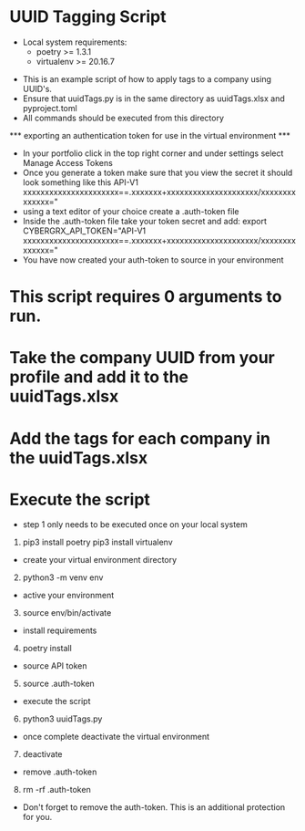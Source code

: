 # UUID Tagging Script 

* Local system requirements:
  - poetry >= 1.3.1 
  - virtualenv >= 20.16.7 

- This is an example script of how to apply tags to a company using UUID's. 
- Ensure that uuidTags.py is in the same directory as uuidTags.xlsx and pyproject.toml
- All commands should be executed from this directory 


*** exporting an authentication token for use in the virtual environment ***
- In your portfolio click in the top right corner and under settings select Manage Access Tokens 
- Once you generate a token make sure that you view the secret it should look something like this 
  API-V1 xxxxxxxxxxxxxxxxxxxxxx==.xxxxxxx+xxxxxxxxxxxxxxxxxxxxx/xxxxxxxxxxxxxx="
- using a text editor of your choice create a .auth-token file
- Inside the .auth-token file take your token secret and add:
  export CYBERGRX_API_TOKEN="API-V1 xxxxxxxxxxxxxxxxxxxxxx==.xxxxxxx+xxxxxxxxxxxxxxxxxxxxx/xxxxxxxxxxxxxx="
- You have now created your auth-token to source in your environment


# This script requires 0 arguments to run. 
# Take the company UUID from your profile and add it to the uuidTags.xlsx
# Add the tags for each company in the uuidTags.xlsx
# Execute the script

* step 1 only needs to be executed once on your local system  
1. pip3 install poetry 
   pip3 install virtualenv 

* create your virtual environment  directory   
2. python3 -m venv env

* active your environment
3. source env/bin/activate 

* install requirements
4. poetry install 

* source API token
5. source .auth-token

* execute the script
6. python3 uuidTags.py 

* once complete deactivate the virtual environment
7. deactivate

* remove .auth-token
8. rm -rf .auth-token

- Don't forget to remove the auth-token. This is an additional protection for you. 
